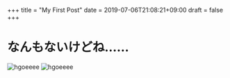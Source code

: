 +++
title = "My First Post"
date = 2019-07-06T21:08:21+09:00
draft = false
+++

なんもないけどね……
====================
![hgoeeee](/asdf.png)
![hgoeeee](https://d33wubrfki0l68.cloudfront.net/0b574d52389bccc3d0bfd295c60dcc15a9ec8384/49d40/content-management/image-processing/sunset_hu59e56ffff1bc1d8d122b1403d34e039f_90587_300x0_resize_q10_catmullrom.jpg)
